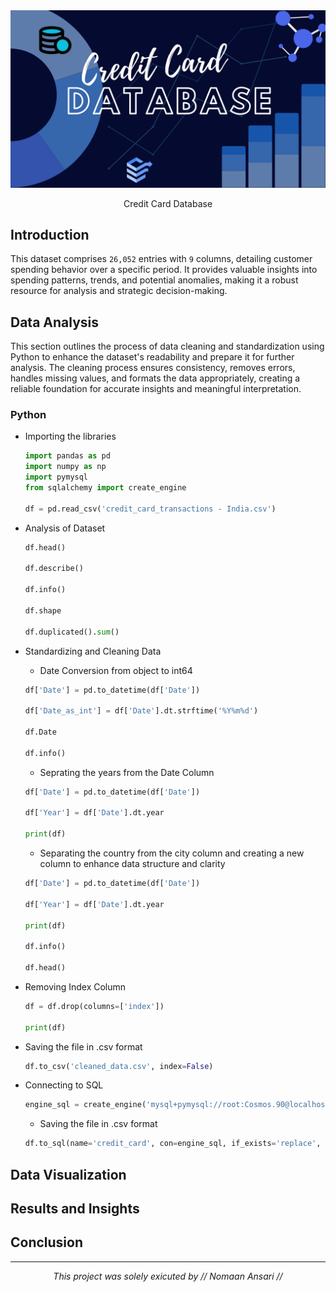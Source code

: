 <div align="center" >
 <img src="images/poster.png" alt="poster" width="650">
 <p> Credit Card Database</p>
</div>


## Introduction
 
 This dataset comprises `26,052` entries with `9` columns, detailing customer spending behavior over a specific period. It provides valuable insights into spending patterns, trends, and potential anomalies, making it a robust resource for analysis and strategic decision-making.


## Data Analysis

This section outlines the process of data cleaning and standardization using Python to enhance the dataset's readability and prepare it for further analysis. The cleaning process ensures consistency, removes errors, handles missing values, and formats the data appropriately, creating a reliable foundation for accurate insights and meaningful interpretation.

### Python

-  Importing the libraries
    ```python
    import pandas as pd 
    import numpy as np
    import pymysql
    from sqlalchemy import create_engine

    df = pd.read_csv('credit_card_transactions - India.csv')
    ```

- Analysis of Dataset
   ```python
   df.head()

   df.describe()

   df.info()

   df.shape

   df.duplicated().sum()
   ```

- Standardizing and Cleaning Data
   
   - Date Conversion from object to int64
   ```python
   df['Date'] = pd.to_datetime(df['Date'])
   
   df['Date_as_int'] = df['Date'].dt.strftime('%Y%m%d')
   
   df.Date

   df.info()
   ```

   - Seprating the years from the Date Column
   ```python
   df['Date'] = pd.to_datetime(df['Date'])
   
   df['Year'] = df['Date'].dt.year
   
   print(df)
   ```

   - Separating the country from the city column and creating a new column to enhance data structure and clarity
   ```python
   df['Date'] = pd.to_datetime(df['Date'])
   
   df['Year'] = df['Date'].dt.year
   
   print(df)

   df.info()

   df.head()
   ```

- Removing Index Column
   ```python
   df = df.drop(columns=['index'])

   print(df)
   ```

- Saving the file in .csv format
   ```python
   df.to_csv('cleaned_data.csv', index=False)
   ```

- Connecting to SQL
   ```python
   engine_sql = create_engine('mysql+pymysql://root:Cosmos.90@localhost:3306/credit_card_db')
   ```

   - Saving the file in .csv format
   ```python
   df.to_sql(name='credit_card', con=engine_sql, if_exists='replace', index=False)
   ```

## Data Visualization

## Results and Insights

## Conclusion

---

<p align="center">
 <i>This project was solely exicuted by // Nomaan Ansari //</i>
</p>

